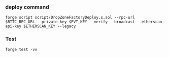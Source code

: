 ### deploy command

```shell
forge script script/DropZoneFactoryDeploy.s.sol --rpc-url $BTTC_RPC_URL --private-key $PVT_KEY --verify --broadcast --etherscan-api-key $ETHERSCAN_KEY --legacy
```

### Test

```shell
forge test -vv
```


